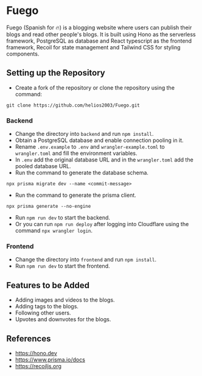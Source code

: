# Fuego
Fuego (Spanish for 🔥) is a blogging website where users can publish their blogs and read other people's blogs. It is built using Hono as the serverless framework, PostgreSQL as database and React typescript as the frontend framework, Recoil for state management and Tailwind CSS for styling components.

## Setting up the Repository
- Create a fork of the repository or clone the repository using the command:
```
git clone https://github.com/helios2003/Fuego.git
```
### Backend
- Change the directory into ``backend`` and run ``npm install``.
- Obtain a PostgreSQL database and enable connection pooling in it.
- Rename ``.env.example`` to ``.env`` and ``wrangler-example.toml`` to ``wrangler.toml`` and fill the environment variables.
- In ``.env`` add the original database URL and in the ``wrangler.toml`` add the pooled database URL.
- Run the command to generate the database schema.
```
npx prisma migrate dev --name <commit-message>
```
- Run the command to generate the prisma client.
```
npx prisma generate --no-engine
```
- Run ``npm run dev`` to start the backend.
- Or you can run ``npm run deploy`` after logging into Cloudflare using the command ``npx wrangler login``.

### Frontend
- Change the directory into ``frontend`` and run ``npm install``.
- Run ``npm run dev`` to start the frontend.

## Features to be Added
- Adding images and videos to the blogs.
- Adding tags to the blogs.
- Following other users.
- Upvotes and downvotes for the blogs.

## References
- https://hono.dev
- https://www.prisma.io/docs
- https://recoiljs.org




